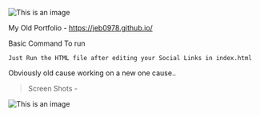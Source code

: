 ![This is an image](https://i.pinimg.com/originals/05/6c/58/056c584d9335fcabf080ca43e583e3c4.gif)


My Old Portfolio - https://jeb0978.github.io/

Basic Command To run
```
Just Run the HTML file after editing your Social Links in index.html 
```



Obviously old cause working on a new one cause..
>Screen Shots - 

![This is an image](https://onlinescreenshot.com/files/1638724252-257560546-jeb0978.netlify.app.png)

